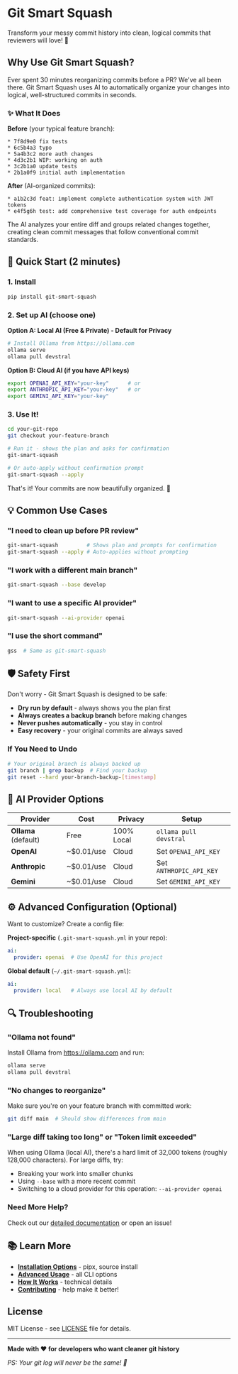 # Git Smart Squash

Transform your messy commit history into clean, logical commits that reviewers will love! 🎯

## Why Use Git Smart Squash?

Ever spent 30 minutes reorganizing commits before a PR? We've all been there. Git Smart Squash uses AI to automatically organize your changes into logical, well-structured commits in seconds.

### ✨ What It Does

**Before** (your typical feature branch):
```
* 7f8d9e0 fix tests
* 6c5b4a3 typo
* 5a4b3c2 more auth changes
* 4d3c2b1 WIP: working on auth
* 3c2b1a0 update tests
* 2b1a0f9 initial auth implementation
```

**After** (AI-organized commits):
```
* a1b2c3d feat: implement complete authentication system with JWT tokens
* e4f5g6h test: add comprehensive test coverage for auth endpoints
```

The AI analyzes your entire diff and groups related changes together, creating clean commit messages that follow conventional commit standards.

## 🚀 Quick Start (2 minutes)

### 1. Install

```bash
pip install git-smart-squash
```

### 2. Set up AI (choose one)

**Option A: Local AI (Free & Private) - Default for Privacy**
```bash
# Install Ollama from https://ollama.com
ollama serve
ollama pull devstral
```

**Option B: Cloud AI (if you have API keys)**
```bash
export OPENAI_API_KEY="your-key"      # or
export ANTHROPIC_API_KEY="your-key"   # or
export GEMINI_API_KEY="your-key"
```

### 3. Use It!

```bash
cd your-git-repo
git checkout your-feature-branch

# Run it - shows the plan and asks for confirmation
git-smart-squash

# Or auto-apply without confirmation prompt
git-smart-squash --apply
```

That's it! Your commits are now beautifully organized. 🎉

## 💡 Common Use Cases

### "I need to clean up before PR review"
```bash
git-smart-squash         # Shows plan and prompts for confirmation
git-smart-squash --apply # Auto-applies without prompting
```

### "I work with a different main branch"
```bash
git-smart-squash --base develop
```

### "I want to use a specific AI provider"
```bash
git-smart-squash --ai-provider openai
```

### "I use the short command"
```bash
gss  # Same as git-smart-squash
```

## 🛡️ Safety First

Don't worry - Git Smart Squash is designed to be safe:

- **Dry run by default** - always shows you the plan first
- **Always creates a backup branch** before making changes
- **Never pushes automatically** - you stay in control
- **Easy recovery** - your original commits are always saved

### If You Need to Undo

```bash
# Your original branch is always backed up
git branch | grep backup  # Find your backup
git reset --hard your-branch-backup-[timestamp]
```

## 🤖 AI Provider Options

| Provider | Cost | Privacy | Setup |
|----------|------|---------|-------|
| **Ollama** (default) | Free | 100% Local | `ollama pull devstral` |
| **OpenAI** | ~$0.01/use | Cloud | Set `OPENAI_API_KEY` |
| **Anthropic** | ~$0.01/use | Cloud | Set `ANTHROPIC_API_KEY` |
| **Gemini** | ~$0.01/use | Cloud | Set `GEMINI_API_KEY` |

## ⚙️ Advanced Configuration (Optional)

Want to customize? Create a config file:

**Project-specific** (`.git-smart-squash.yml` in your repo):
```yaml
ai:
  provider: openai  # Use OpenAI for this project
```

**Global default** (`~/.git-smart-squash.yml`):
```yaml
ai:
  provider: local   # Always use local AI by default
```

## 🔍 Troubleshooting

### "Ollama not found"
Install Ollama from https://ollama.com and run:
```bash
ollama serve
ollama pull devstral
```

### "No changes to reorganize"
Make sure you're on your feature branch with committed work:
```bash
git diff main  # Should show differences from main
```

### "Large diff taking too long" or "Token limit exceeded"
When using Ollama (local AI), there's a hard limit of 32,000 tokens (roughly 128,000 characters).
For large diffs, try:
- Breaking your work into smaller chunks
- Using `--base` with a more recent commit
- Switching to a cloud provider for this operation: `--ai-provider openai`

### Need More Help?

Check out our [detailed documentation](https://github.com/your-username/git-smart-squash) or open an issue!

## 📚 Learn More

- **[Installation Options](https://github.com/your-username/git-smart-squash#installation)** - pipx, source install
- **[Advanced Usage](https://github.com/your-username/git-smart-squash/blob/main/FUNCTIONALITY.md)** - all CLI options
- **[How It Works](https://github.com/your-username/git-smart-squash/blob/main/OLLAMA_INTEGRATION.md)** - technical details
- **[Contributing](https://github.com/your-username/git-smart-squash/blob/main/CONTRIBUTING.md)** - help make it better!

## License

MIT License - see [LICENSE](LICENSE) file for details.

---

**Made with ❤️ for developers who want cleaner git history**

*PS: Your git log will never be the same! 🚀*
